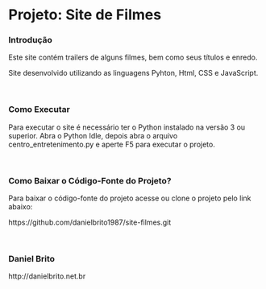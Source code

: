# Projeto: Site de Filmes
<h3><strong>Introdução</strong></h3>
<p>Este site contém trailers de alguns filmes, bem como seus títulos e enredo.</p>
<p>Site desenvolvido utilizando as linguagens Pyhton, Html, CSS e JavaScript.</p>
<br />

<h3><strong>Como Executar</strong></h3>
<p>Para executar o site é necessário ter o Python instalado na versão 3 ou superior. Abra o Python Idle, depois abra o arquivo centro_entretenimento.py e aperte F5 para executar o projeto.</p>
<br />

<h3><strong>Como Baixar o Código-Fonte do Projeto?</strong></h3>
<p>Para baixar o código-fonte do projeto acesse ou clone o projeto pelo link abaixo:</p>
<p>https://github.com/danielbrito1987/site-filmes.git</p>
<br />

<h3><strong>Daniel Brito</strong></h3>
<p>http://danielbrito.net.br</p>
